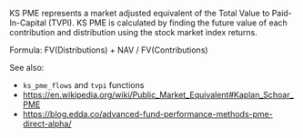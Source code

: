 KS PME represents a market adjusted equivalent of the Total Value to
Paid-In-Capital (TVPI). KS PME is calculated by finding the future value of
each contribution and distribution using the stock market index returns.

Formula: FV(Distributions) + NAV / FV(Contributions)

See also:
- `ks_pme_flows` and `tvpi` functions
- <https://en.wikipedia.org/wiki/Public_Market_Equivalent#Kaplan_Schoar_PME>
- <https://blog.edda.co/advanced-fund-performance-methods-pme-direct-alpha/>

